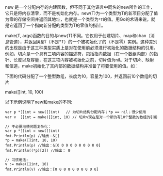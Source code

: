 new 是一个分配内存的内建函数，但不同于其他语言中同名的new所作的工作，它只是将内存清零，而不是初始化内存。new(T)为一个类型为T的新项目分配了值为零的存储空间并返回其地址，也就是一个类型为`*T`的值。用Go的术语来说，就是它返回了一个指向新分配的类型为T的零值的指针。

make(T, args)函数的目的与new(T)不同。它仅用于创建切片、map和chan（消息管道），并返回`类型T`（不是*T）的一个被初始化了的（不是零）实例。这种差别的出现是由于这三种类型实质上是对在使用前必须进行初始化的数据结构的引用。例如，切片是一个具有三项内容的描述符，包括指向数据（在一个数组内部）的指针、长度以及容量，在这三项内容被初始化之前，切片值为nil。对于切片、映射和信道，make初始化了其内部的数据结构并准备了将要使用的值。如：

下面的代码分配了一个整型数组，长度为10，容量为100，并返回前10个数组的切片

make([]int, 10, 100)

以下示例说明了new和make的不同:
```
var p *[]int = new([]int)   // 为切片结构分配内存；*p == nil；很少使用
var v  []int = make([]int, 10) // 切片v现在是对一个新的有10个整数的数组的引用

// 不必要地使问题复杂化：
var p *[]int = new([]int)
fmt.Println(p) //输出：&[]
*p = make([]int, 10, 10)
fmt.Println(p) //输出：&[0 0 0 0 0 0 0 0 0 0]
fmt.Println((*p)[2]) //输出： 0

// 习惯用法:
v := make([]int, 10)
fmt.Println(v) //输出：[0 0 0 0 0 0 0 0 0 0]
```